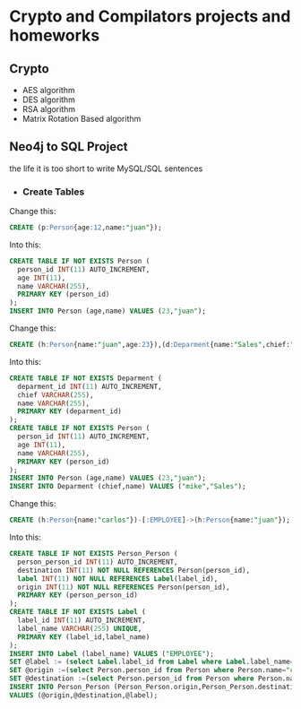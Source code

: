 # Crypto and Compilators projects and homeworks

## Crypto
* AES algorithm
* DES algorithm
* RSA algorithm
* Matrix Rotation Based algorithm
## Neo4j to SQL Project
the life it is too short to write MySQL/SQL sentences
* ### Create Tables

Change this:
```SQL
CREATE (p:Person{age:12,name:"juan"});
```
Into this:
```SQL
CREATE TABLE IF NOT EXISTS Person (
  person_id INT(11) AUTO_INCREMENT,
  age INT(11),
  name VARCHAR(255), 
  PRIMARY KEY (person_id)
);
INSERT INTO Person (age,name) VALUES (23,"juan"); 
```
Change this:
```SQL
CREATE (h:Person{name:"juan",age:23}),(d:Deparment{name:"Sales",chief:"mike"});
```
Into this:
```SQL
CREATE TABLE IF NOT EXISTS Deparment (
  deparment_id INT(11) AUTO_INCREMENT,
  chief VARCHAR(255),
  name VARCHAR(255), 
  PRIMARY KEY (deparment_id)
);
CREATE TABLE IF NOT EXISTS Person (
  person_id INT(11) AUTO_INCREMENT,
  age INT(11),
  name VARCHAR(255), 
  PRIMARY KEY (person_id)
);
INSERT INTO Person (age,name) VALUES (23,"juan");
INSERT INTO Deparment (chief,name) VALUES ("mike","Sales");
```
Change this:
```SQL
CREATE (h:Person{name:"carlos"})-[:EMPLOYEE]->(h:Person{name:"juan"});
```
Into this:
```SQL
CREATE TABLE IF NOT EXISTS Person_Person (
  person_person_id INT(11) AUTO_INCREMENT,
  destination INT(11) NOT NULL REFERENCES Person(person_id),
  label INT(11) NOT NULL REFERENCES Label(label_id),
  origin INT(11) NOT NULL REFERENCES Person(person_id), 
  PRIMARY KEY (person_person_id)
);
CREATE TABLE IF NOT EXISTS Label (
  label_id INT(11) AUTO_INCREMENT,
  label_name VARCHAR(255) UNIQUE, 
  PRIMARY KEY (label_id,label_name)
);
INSERT INTO Label (label_name) VALUES ("EMPLOYEE");
SET @label := (select Label.label_id from Label where Label.label_name="EMPLOYEE" limit 1);
SET @origin :=(select Person.person_id from Person where Person.name="carlos" limit 1);
SET @destination :=(select Person.person_id from Person where Person.name="juan" limit 1);
INSERT INTO Person_Person (Person_Person.origin,Person_Person.destination,Person_Person.label) 
VALUES (@origin,@destination,@label);
```
